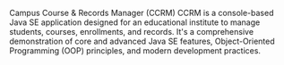 Campus Course & Records Manager (CCRM)
CCRM is a console-based Java SE application designed for an educational institute to manage students, courses, enrollments, and records. It's a comprehensive demonstration of core and advanced Java SE features, Object-Oriented Programming (OOP) principles, and modern development practices.

